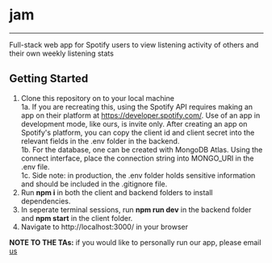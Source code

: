 # jam
---
Full-stack web app for Spotify users to view listening activity of others and their own weekly listening stats

## Getting Started
1. Clone this repository on to your local machine <br />
1a. If you are recreating this, using the Spotify API requires making an app on their platform at https://developer.spotify.com/. Use of an app in development mode, like ours, is invite only. After creating an app on Spotify's platform, you can copy the client id and client secret into the relevant fields in the .env folder in the backend. <br />
1b. For the database, one can be created with MongoDB Atlas. Using the connect interface, place the connection string into MONGO_URI in the .env file. <br />
1c. Side note: in production, the .env folder holds sensitive information and should be included in the .gitignore file. <br />
2. Run **npm i** in both the client and backend folders to install dependencies. 
3. In seperate terminal sessions, run **npm run dev** in the backend folder and **npm start** in the client folder.
4. Navigate to http://localhost:3000/ in your browser

**NOTE TO THE TAs:** if you would like to personally run our app, please email [us](mailto:kay1inchung@g.ucla.edu?subject=[jam]%20Spotify%20Developers%20Access)



